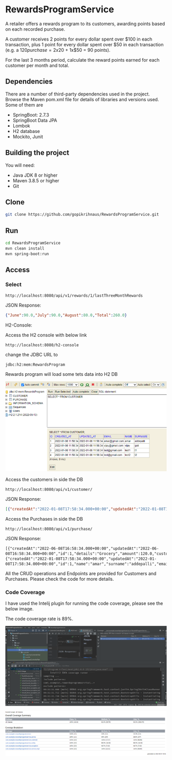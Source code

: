 # RewardsProgramService
A retailer offers a rewards program to its customers, awarding points based on each recorded purchase.

A customer receives 2 points for every dollar spent over $100 in each transaction, plus 1 point for every dollar spent over $50 in each transaction
(e.g. a $120 purchase = 2x$20 + 1x$50 = 90 points).

For the last 3 months period, calculate the reward points earned for each customer per month and total.

## Dependencies
There are a number of third-party dependencies used in the project. 
Browse the Maven pom.xml file for details of libraries and versions used.
Some of them are 

* SpringBoot: 2.7.3
* SpringBoot Data JPA
* Lombok
* H2 database
* Mockito, Junit

## Building the project
You will need:

*	Java JDK 8 or higher
*	Maven 3.8.5 or higher
*	Git

Clone
--------

```sh
git clone https://github.com/gopikrihnaus/RewardsProgramService.git
```

Run
--------

```sh
cd RewardsProgramService
mvn clean install
mvn spring-boot:run
```

Access
--------

### Select

```
http://localhost:8080/api/v1/rewards/1/lastThreeMonthRewards
```
JSON Response:

```json
{"June":90.0,"July":90.0,"August":80.0,"Total":260.0}
```

H2-Console:

Access the H2 console with below link

```
http://localhost:8080/h2-console
```
change the JDBC URL to 
```
jdbc:h2:mem:RewardsProgram
```
Rewards program will load some tets data into H2 DB

![img_1.png](img_1.png)

Access the customers in side the DB

```
http://localhost:8080/api/v1/customer/
```
JSON Response:

```json
[{"createdAt":"2022-01-08T17:58:34.000+00:00","updatedAt":"2022-01-08T17:58:34.000+00:00","id":1,"name":"amar","surname":"addepalli","email":"amar@gmail.com"},{"createdAt":"2022-01-08T17:58:34.000+00:00","updatedAt":"2022-01-08T17:58:34.000+00:00","id":2,"name":"vijay","surname":"goli","email":"vijay@gmail.com"},{"createdAt":"2022-01-08T17:58:34.000+00:00","updatedAt":"2022-01-08T17:58:34.000+00:00","id":3,"name":"test1","surname":"t1","email":"test@gmail.com"},{"createdAt":"2022-01-08T17:58:34.000+00:00","updatedAt":"2022-01-08T17:58:34.000+00:00","id":4,"name":"test2","surname":"t2","email":"test@gmail.com"}]
```

Access the Purchases in side the DB

```
http://localhost:8080/api/v1/purchase/
```
JSON Response:

```
[{"createdAt":"2022-06-08T16:58:34.000+00:00","updatedAt":"2022-06-08T16:58:34.000+00:00","id":1,"details":"Grocery","amount":120.0,"customer":{"createdAt":"2022-01-08T17:58:34.000+00:00","updatedAt":"2022-01-08T17:58:34.000+00:00","id":1,"name":"amar","surname":"addepalli","email":"amar@gmail.com","hibernateLazyInitializer"}}]
```

All the CRUD operations and Endpoints are provided for Customers and Purchases.
Please check the code for more details.
### Code Coverage
I have used the Intelij plugin for running the code coverage, 
please see the below image.

The code coverage rate is 89%.

![img_2.png](img_2.png)

![img_4.png](img_4.png)